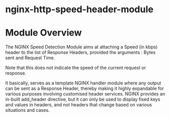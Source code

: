 # nginx-http-speed-header-module

# Module Overview

The NGINX Speed Detection Module aims at attaching a Speed (in kbps) header to the list
of Response Headers, provided the arguments : Bytes sent and Request Time.

Note that this does not indicate the speed of the current request or response.

It basically, serves as a template NGINX handler module where any output can be sent as a
Response Header, thereby making it highly expandable for various purposes involving
customised header services. NGINX provides an in-built add_header directive, but it can
only be used to display fixed keys and values in headers, and not headers that change
based on various situations and cases.
